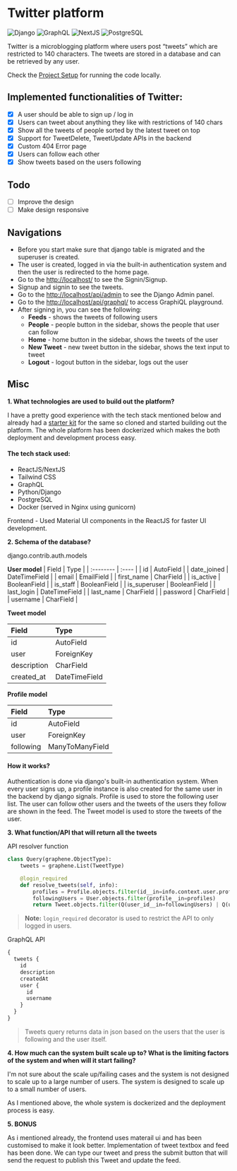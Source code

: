 # Twitter platform
![Django](https://img.shields.io/badge/Django-092E20?style=for-the-badge&logo=django&logoColor=white)
![GraphQL](https://img.shields.io/badge/GraphQl-E10098?style=for-the-badge&logo=graphql&logoColor=white)
![NextJS](https://img.shields.io/badge/next.js-000000?style=for-the-badge&logo=nextdotjs&logoColor=white)
![PostgreSQL](https://img.shields.io/badge/PostgreSQL-316192?style=for-the-badge&logo=postgresql&logoColor=white)

Twitter is a microblogging platform where users post “tweets” which are restricted to 140 characters. The tweets are stored in a database and can be retrieved by any user.

Check the [Project Setup](./SETUP.md) for running the code locally.

## Implemented functionalities of Twitter:

- [x] A user should be able to sign up / log in
- [x] Users can tweet about anything they like with restrictions of 140 chars
- [x] Show all the tweets of people sorted by the latest tweet on top
- [x] Support for TweetDelete, TweetUpdate APIs in the backend
- [x] Custom 404 Error page
- [x] Users can follow each other
- [x] Show tweets based on the users following

## Todo

- [ ] Improve the design
- [ ] Make design responsive

## Navigations

- Before you start make sure that django table is migrated and the superuser is created.
- The user is created, logged in via the built-in authentication system and then the user is redirected to the home page. 
- Go to the [http://localhost/](http://localhost/) to see the Signin/Signup.
- Signup and signin to see the tweets.
- Go to the [http://localhost/api/admin](http://localhost/api/admin) to see the Django Admin panel.
- Go to the [http://localhost/api/graphql/](http://localhost/api/graphql/) to access GraphiQL playground.
- After signing in, you can see the following:
  - **Feeds** - shows the tweets of following users
  - **People** - people button in the sidebar, shows the people that user can follow
  - **Home** - home button in the sidebar, shows the tweets of the user
  - **New Tweet** - new tweet button in the sidebar, shows the text input to tweet
  - **Logout** - logout button in the sidebar, logs out the user

## Misc

**1. What technologies are used to build out the platform?**

I have a pretty good experience with the tech stack mentioned below and already had a [starter kit](https://github.com/yeganathan18/django-nextjs-starter-kit) for the same so cloned and started building out the platform. The whole platform has been dockerized which makes the both deployment and development process easy.

#### The tech stack used:

- ReactJS/NextJS
- Tailwind CSS
- GraphQL
- Python/Django
- PostgreSQL
- Docker (served in Nginx using gunicorn)

Frontend - Used Material UI components in the ReactJS for faster UI development.

**2. Schema of the database?**

django.contrib.auth.models

**User model**
| Field        | Type          |
| :--------    | :----         |
| id           | AutoField     |
| date_joined  | DateTimeField |
| email        | EmailField    |
| first_name   | CharField     |
| is_active    | BooleanField  |
| is_staff     | BooleanField  |
| is_superuser | BooleanField  |
| last_login   | DateTimeField |
| last_name    | CharField     |
| password     | CharField     |
| username     | CharField     |


**Tweet model**

| Field        | Type          |
| :--------    | :----         |
| id           | AutoField     |
| user         | ForeignKey    |
| description  | CharField     |
| created_at   | DateTimeField |


**Profile model**

| Field        | Type            |
| :--------    | :----           |
| id           | AutoField       |
| user         | ForeignKey      |
| following    | ManyToManyField |

#### How it works?

Authentication is done via django's built-in authentication system. When every user signs up, a profile instance is also created for the same user in the backend by django signals. Profile is used to store the following user list. The user can follow other users and the tweets of the users they follow are shown in the feed. The Tweet model is used to store the tweets of the user.



**3. What function/API that will return all the tweets**

API resolver function

```python
class Query(graphene.ObjectType):
    tweets = graphene.List(TweetType)

    @login_required
    def resolve_tweets(self, info):
        profiles = Profile.objects.filter(id__in=info.context.user.profile.following.all())
        followingUsers = User.objects.filter(profile__in=profiles)
        return Tweet.objects.filter(Q(user_id__in=followingUsers) | Q(user=info.context.user)).order_by("-created_at")
```

> **Note:** `login_required` decorator is used to restrict the API to only logged in users.

GraphQL API

```graphql
{
  tweets {
    id
    description
    createdAt
    user {
      id
      username
    }
  }
}
```

> Tweets query returns data in json based on the users that the user is following and the user itself.

**4. How much can the system built scale up to? What is the limiting
factors of the system and when will it start failing?**

I'm not sure about the scale up/failing cases and the system is not designed to scale up to a large number of users. The system is designed to scale up to a small number of users.

As I mentioned above, the whole system is dockerized and the deployment process is easy.

**5. BONUS**

As i mentioned already, the frontend uses materail ui and has been customised to make it look better. Implementation of tweet textbox and feed has been done. We can type our tweet and press the submit button that will send the request to publish this Tweet and update the feed.